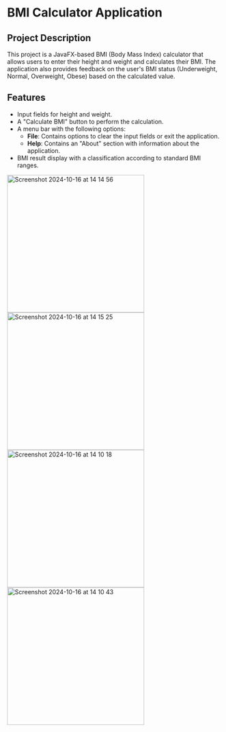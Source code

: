 # BMI Calculator Application

## Project Description
This project is a JavaFX-based BMI (Body Mass Index) calculator that allows users to enter their height and weight and calculates their BMI. The application also provides feedback on the user's BMI status (Underweight, Normal, Overweight, Obese) based on the calculated value.

## Features
- Input fields for height and weight.
- A "Calculate BMI" button to perform the calculation.
- A menu bar with the following options:
  - **File**: Contains options to clear the input fields or exit the application.
  - **Help**: Contains an "About" section with information about the application.
- BMI result display with a classification according to standard BMI ranges.


<img width="321" alt="Screenshot 2024-10-16 at 14 14 56" src="https://github.com/user-attachments/assets/6765ffa1-be52-4115-b110-29c58353c14e">



<img width="321" alt="Screenshot 2024-10-16 at 14 15 25" src="https://github.com/user-attachments/assets/9704329c-d4bf-4d89-9706-995ba93494e8">



<img width="321" alt="Screenshot 2024-10-16 at 14 10 18" src="https://github.com/user-attachments/assets/f04065c8-6048-4c25-a195-3218c5c2bae1">



<img width="321" alt="Screenshot 2024-10-16 at 14 10 43" src="https://github.com/user-attachments/assets/4e95735c-9de7-4e63-a10d-f3cd9c551db6">
